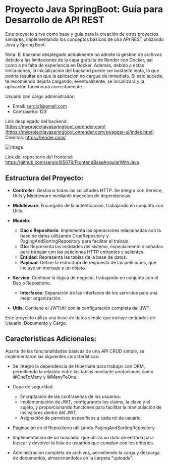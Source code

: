 # Proyecto Java SpringBoot: Guía para Desarrollo de API REST

Este proyecto sirve como base y guía para la creación de otros proyectos similares, implementando los conceptos básicos de una API REST utilizando Java y Spring Boot.

Nota: El backend desplegado actualmente no admite la gestión de archivos debido a las limitaciones de la capa gratuita de Render con Docker, así como a mi falta de experiencia en Docker. Además, debido a estas limitaciones, la inicialización del backend puede ser bastante lenta, lo que podría resultar en que la aplicación no cargue de inmediato. Si esto sucede, te recomiendo dejarla cargando; eventualmente, se inicializará y la aplicación funcionará correctamente.

Usuario con cargo administrador: 
  - Email: sergio1@gmail.com
  - Contraseña: 123
    
Link desplegado del backend: [https://myprojectjavaspringboot.onrender.com](https://myprojectjavaspringboot.onrender.com/swagger-ui/index.html)
Creditos: https://render.com/

![image](https://github.com/sergio185678/MyProjectJavaSpringBoot/assets/67492035/27da0391-b845-40c6-9250-3a5306e9934a)

Link del repositorio del frontend: https://github.com/sergio185678/FrontendBaseAngularWithJava
## Estructura del Proyecto:

- **Controller**: Gestiona todas las solicitudes HTTP. Se integra con Service, Utils y Middleware mediante inyección de dependencias.
  
- **Middleware**: Encargado de la autenticación, trabajando en conjunto con Utils.

- **Modelo**:
  - **Dao o Repositorio**: Implementa las operaciones relacionadas con la base de datos utilizando CrudRepository y PagingAndSortingRepository para facilitar el trabajo.
  - **Dto**: Representa las entidades del sistema, especialmente diseñadas para trabajar con las peticiones HTTP entrantes y salientes.
  - **Entidad**: Representa las tablas de la base de datos.
  - **Payload**: Define la estructura de respuesta de las peticiones, que incluye un mensaje y un objeto.

- **Service**: Contiene la lógica de negocio, trabajando en conjunto con el Dao o Repositorio.
  - **Interfaces**: Separación de las interfaces de los servicios para una mejor organización.

- **Utils**: Contiene el JWTUtil con la configuración completa del JWT.

Este proyecto utiliza una base de datos simple que incluye entidades de Usuario, Documento y Cargo.

## Características Adicionales:

Aparte de las funcionalidades básicas de una API CRUD simple, se implementaron las siguientes características:

- Se integró la dependencia de Hibernate para trabajar con ORM, permitiendo la relación entre las tablas mediante anotaciones como @OneToMany y @ManyToOne.

- Capa de seguridad:
  - Encriptación de las contraseñas de los usuarios.
  - Implementación de JWT, configurando los claims, la clave y el sujeto, y proporcionando funciones para facilitar la manipulación de los valores dentro del JWT.
  - Asignación de permisos específicos a cada rol de usuario.
  
- Paginación en el Repositorio utilizando PagingAndSortingRepository.

- Implementación de un buscador que utiliza un dato de entrada para buscar y devolver la lista de usuarios que cumplan con los criterios.

- Administración completa de archivos, permitiendo la carga y descarga de documentos, almacenándolos en la carpeta "uploads".
